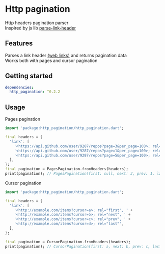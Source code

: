 # Http pagination

Http headers pagination parser <br>
Inspired by js lib [parse-link-header](https://github.com/thlorenz/parse-link-header)

## Features

Parses a link header [(web links)](https://datatracker.ietf.org/doc/html/rfc5988) and returns pagination data <br>
Works both with pages and cursor pagination

## Getting started

```yaml
dependencies:
  http_pagination: ^0.2.2
```

## Usage

Pages pagination

```dart
import 'package:http_pagination/http_pagination.dart';

final headers = {
  'link': [
    '<https://api.github.com/user/9287/repos?page=3&per_page=100>; rel="next", ' +
    '<https://api.github.com/user/9287/repos?page=1&per_page=100>; rel="prev", ' +
    '<https://api.github.com/user/9287/repos?page=5&per_page=100>; rel="last"'
  ],
};
final pagination = PagesPagination.fromHeaders(headers);
print(pagination); // PagesPagination(first: null, next: 3, prev: 1, last: 5)
```

Cursor pagination

```dart
import 'package:http_pagination/http_pagination.dart';

final headers = {
  'link': [
    '<http://example.com/items?cursor=a>; rel="first", ' +
    '<http://example.com/items?cursor=b>; rel="next", ' +
    '<http://example.com/items?cursor=c>; rel="prev", ' +
    '<http://example.com/items?cursor=d>; rel="last"',
  ],
};

final pagination = CursorPagination.fromHeaders(headers);
print(pagination); // CursorPagination(first: a, next: b, prev: c, last: d)
```

